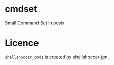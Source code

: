 # cmdset
Small Command Set in posix

# Licence
`shellshoccar_cmds` is created by [shellshoccar-jpn](https://github.com/ShellShoccar-jpn).
